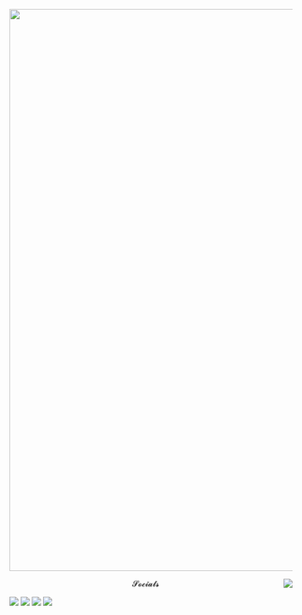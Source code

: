 <body>
  <div align = "center">
    <p><img src="https://i.ibb.co/WsMbxFV/naughty-darling-wallpaper-2560x1080-14.jpg" border="0" width="1000"> </p>
  </div>
  <div class="about">
    <img src="https://lanyard.kyrie25.me/api/413679054777090049?waveColor=7F00FF&waveSpotifyColor=7F00FF&gradient=7E37F9-7F00FF-7F00FF&imgStyle=circle" align = "right">
    <p align="center">𝓢𝓸𝓬𝓲𝓪𝓵𝓼</p>
    <a href="https://discordapp.com/users/413679054777090049"><img src="https://img.shields.io/badge/Discord-%235865F2.svg?style=for-the-badge&logo=discord&logoColor=white"></a>
    <a href="https://steamcommunity.com/id/succamadica/"><img src="https://img.shields.io/badge/steam-%23000000.svg?style=for-the-badge&logo=steam&logoColor=white"></a>
    <a href="https://twitter.com/bruhdeepo"><img src="https://img.shields.io/badge/Twitter-%231DA1F2.svg?style=for-the-badge&logo=Twitter&logoColor=white"></a>
    <a href="https://www.linkedin.com/in/pradip02/"><img src="https://img.shields.io/badge/linkedin-%230077B5.svg?style=for-the-badge&logo=linkedin&logoColor=white"></a>
  </div>
</body>
